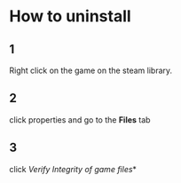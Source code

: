 # How to uninstall
## 1
Right click on the game on the steam library.
## 2
click properties and go to the **Files** tab
## 3
click  *Verify Integrity of game files**
